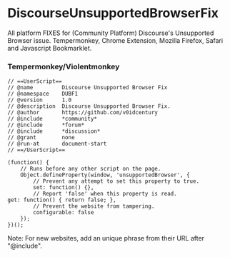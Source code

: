 # DiscourseUnsupportedBrowserFix
All platform FIXES for (Community Platform) Discourse's Unsupported Browser issue. Tempermonkey, Chrome Extension, Mozilla Firefox, Safari and Javascript Bookmarklet.


### Tempermonkey/Violentmonkey

```
// ==UserScript==
// @name         Discourse Unsupported Browser Fix
// @namespace    DUBF1
// @version      1.0
// @description  Discourse Unsupported Browser Fix.
// @author       https://github.com/v0idcentury
// @include      *community*
// @include      *forum*
// @include      *discussion*
// @grant        none
// @run-at       document-start
// ==/UserScript==

(function() {
    // Runs before any other script on the page.
    Object.defineProperty(window, 'unsupportedBrowser', {
        // Prevent any attempt to set this property to true.
        set: function() {},
        // Report 'false' when this property is read.
get: function() { return false; },
        // Prevent the website from tampering.
        configurable: false
    });
})();
```

Note: For new websites, add an unique phrase from their URL after "@include".

